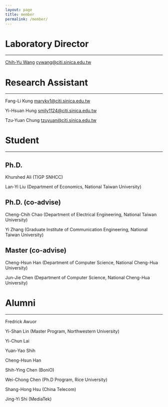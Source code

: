 ```yaml
---
layout: page
title: member
permalink: /member/
---
```


# Laboratory Director

----------------

[Chih-Yu Wang](http://tom.ky) <cywang@citi.sinica.edu.tw>




# Research Assistant

----------------

Fang-Li Kung <marykv1@citi.sinica.edu.tw>

Yi-Hsuan Hung <smily1124@citi.sinica.edu.tw>

Tzu-Yuan Chung <tzuyuan@citi.sinica.edu.tw>


# Student

----------------

## Ph.D.

Khurshed Ali (TIGP SNHCC)

Lan-Yi Liu (Department of Economics, National Taiwan University)

## Ph.D. (co-advise)

Cheng-Chih Chao (Department of Electrical Engineering, National Taiwan University)

Yi Zhang (Graduate Institute of Communication Engineering, National Taiwan University)


## Master (co-advise)

Cheng-Hsun Han (Department of Computer Science, National Cheng-Hua University)

Jun-Jie Chen (Department of Computer Science, National Cheng-Hua University)

# Alumni

----------------

Fredrick Awuor

Yi-Shan Lin (Master Program, Northwestern University)

Yi-Chun Lai

Yuan-Yao Shih

Cheng-Hsun Han

Shih-Ying Chen (BoniO)

Wei-Chong Chen (Ph.D Program, Rice University)

Shang-Hong Hsu (China Telecom)

Jing-Yi Shi (MediaTek)
